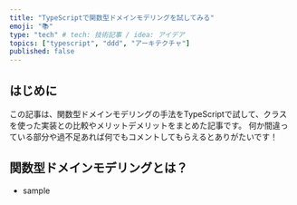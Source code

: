 ```yaml
---
title: "TypeScriptで関数型ドメインモデリングを試してみる"
emoji: "📚"
type: "tech" # tech: 技術記事 / idea: アイデア
topics: ["typescript", "ddd", "アーキテクチャ"]
published: false
---
```


## はじめに
この記事は、関数型ドメインモデリングの手法をTypeScriptで試して、クラスを使った実装との比較やメリットデメリットをまとめた記事です。
何か間違っている部分や過不足あれば何でもコメントしてもらえるとありがたいです！

## 関数型ドメインモデリングとは？
- sample
